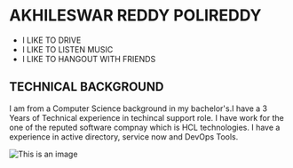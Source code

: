 # AKHILESWAR REDDY POLIREDDY
- I LIKE TO DRIVE 
- I LIKE TO LISTEN MUSIC 
- I LIKE TO HANGOUT WITH FRIENDS

## TECHNICAL BACKGROUND
I am from a Computer Science background in my bachelor's.I have a 3 Years of Technical experience in techincal support role. I have work for the one of the reputed software compnay which is HCL technologies.
I have a experience in active directory, service now and DevOps Tools. 


![This is an image](https://www.splashlearn.com/blog/wp-content/uploads/2022/04/Homework-summer-school-memes-1.jpg)